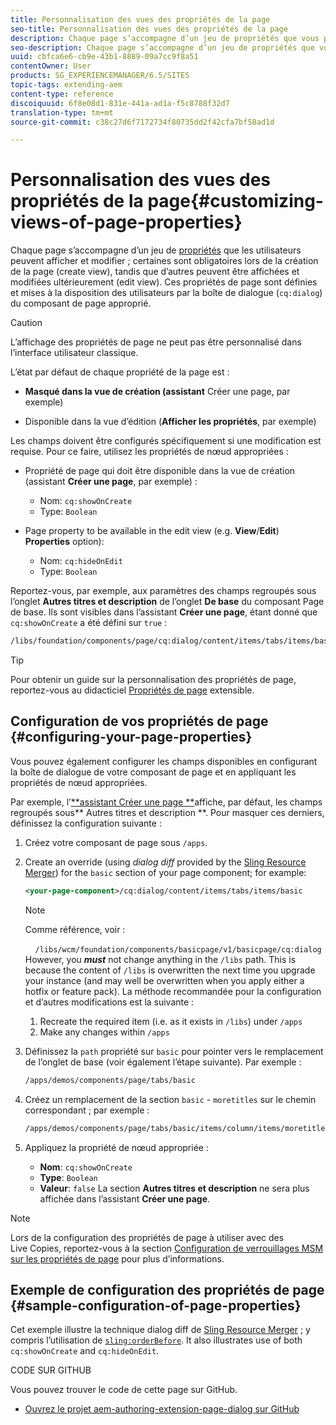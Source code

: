```yaml
---
title: Personnalisation des vues des propriétés de la page
seo-title: Personnalisation des vues des propriétés de la page
description: Chaque page s’accompagne d’un jeu de propriétés que vous pouvez modifier suivant vos besoins.
seo-description: Chaque page s’accompagne d’un jeu de propriétés que vous pouvez modifier suivant vos besoins.
uuid: cbfca6e6-cb9e-43b1-8889-09a7cc9f8a51
contentOwner: User
products: SG_EXPERIENCEMANAGER/6.5/SITES
topic-tags: extending-aem
content-type: reference
discoiquuid: 6f8e08d1-831e-441a-ad1a-f5c8788f32d7
translation-type: tm+mt
source-git-commit: c38c27d6f7172734f80735dd2f42cfa7bf58ad1d

---
```



# Personnalisation des vues des propriétés de la page{#customizing-views-of-page-properties}

Chaque page s’accompagne d’un jeu de [propriétés](/help/sites-authoring/editing-page-properties.md) que les utilisateurs peuvent afficher et modifier ; certaines sont obligatoires lors de la création de la page (create view), tandis que d’autres peuvent être affichées et modifiées ultérieurement (edit view). Ces propriétés de page sont définies et mises à la disposition des utilisateurs par la boîte de dialogue (`cq:dialog`) du composant de page approprié.

>[!CAUTION]
>
>L’affichage des propriétés de page ne peut pas être personnalisé dans l’interface utilisateur classique.

L’état par défaut de chaque propriété de la page est :

* **Masqué dans la vue de création (assistant** Créer une page, par exemple)

* Disponible dans la vue d’édition (**Afficher les propriétés**, par exemple)

Les champs doivent être configurés spécifiquement si une modification est requise. Pour ce faire, utilisez les propriétés de nœud appropriées :

* Propriété de page qui doit être disponible dans la vue de création (assistant **Créer une page**, par exemple) :

   * Nom: `cq:showOnCreate`
   * Type: `Boolean`

* Page property to be available in the edit view (e.g. **View**/**Edit**) **Properties** option):

   * Nom: `cq:hideOnEdit`
   * Type: `Boolean`

Reportez-vous, par exemple, aux paramètres des champs regroupés sous l’onglet **Autres titres et description** de l’onglet **De base** du composant Page de base. Ils sont visibles dans l’assistant **Créer une page**, étant donné que `cq:showOnCreate` a été défini sur `true` :

```xml
/libs/foundation/components/page/cq:dialog/content/items/tabs/items/basic/items/column/items/moretitles
```

>[!TIP]
>
>Pour obtenir un guide sur la personnalisation des propriétés de page, reportez-vous au didacticiel [Propriétés de page](https://docs.adobe.com/content/help/en/experience-manager-learn/sites/developing/page-properties-technical-video-develop.html) extensible.

## Configuration de vos propriétés de page {#configuring-your-page-properties}

Vous pouvez également configurer les champs disponibles en configurant la boîte de dialogue de votre composant de page et en appliquant les propriétés de nœud appropriées.

Par exemple, l’[**assistant Créer une page **](/help/sites-authoring/managing-pages.md#creating-a-new-page)affiche, par défaut, les champs regroupés sous** Autres titres et description **. Pour masquer ces derniers, définissez la configuration suivante :

1. Créez votre composant de page sous `/apps`.
1. Create an override (using *dialog diff* provided by the [Sling Resource Merger](/help/sites-developing/sling-resource-merger.md)) for the `basic` section of your page component; for example:

   ```xml
   <your-page-component>/cq:dialog/content/items/tabs/items/basic
   ```

   >[!NOTE]
   >
   >Comme référence, voir :
   >
   >    `/libs/wcm/foundation/components/basicpage/v1/basicpage/cq:dialog`
   However, you ***must*** not change anything in the `/libs` path.
   This is because the content of `/libs` is overwritten the next time you upgrade your instance (and may well be overwritten when you apply either a hotfix or feature pack).
   La méthode recommandée pour la configuration et d’autres modifications est la suivante :
   1. Recreate the required item (i.e. as it exists in `/libs`) under `/apps`
   1. Make any changes within `/apps`


1. Définissez la `path` propriété sur `basic` pour pointer vers le remplacement de l’onglet de base (voir également l’étape suivante). Par exemple :

   ```xml
   /apps/demos/components/page/tabs/basic
   ```

1. Créez un remplacement de la section `basic` - `moretitles` sur le chemin correspondant ; par exemple :

   ```xml
   /apps/demos/components/page/tabs/basic/items/column/items/moretitles
   ```

1. Appliquez la propriété de nœud appropriée :

   * **Nom**: `cq:showOnCreate`
   * **Type**: `Boolean`
   * **Valeur**: `false`
   La section **Autres titres et description** ne sera plus affichée dans l’assistant **Créer une page**.

>[!NOTE]
Lors de la configuration des propriétés de page à utiliser avec des Live Copies, reportez-vous à la section [Configuration de verrouillages MSM sur les propriétés de page](/help/sites-developing/extending-msm.md#configuring-msm-locks-on-page-properties-touch-enabled-ui) pour plus d’informations.

## Exemple de configuration des propriétés de page {#sample-configuration-of-page-properties}

Cet exemple illustre la technique dialog diff de [Sling Resource Merger](/help/sites-developing/sling-resource-merger.md) ; y compris l’utilisation de [`sling:orderBefore`](/help/sites-developing/sling-resource-merger.md#properties). It also illustrates use of both `cq:showOnCreate` and `cq:hideOnEdit`.

CODE SUR GITHUB

Vous pouvez trouver le code de cette page sur GitHub.

* [Ouvrez le projet aem-authoring-extension-page-dialog sur GitHub](https://github.com/Adobe-Marketing-Cloud/aem-authoring-extension-page-dialog)
